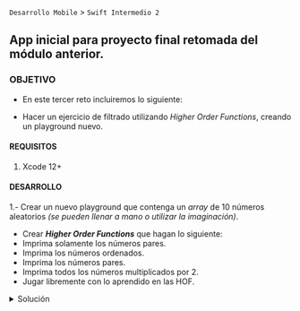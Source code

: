 
`Desarrollo Mobile` > `Swift Intermedio 2`

## App inicial para proyecto final retomada del módulo anterior.

### OBJETIVO 

- En este tercer reto incluiremos lo siguiente:
* Hacer un ejercicio de filtrado utilizando _Higher Order Functions_, creando un playground nuevo.

#### REQUISITOS 

1. Xcode 12+

#### DESARROLLO

1.- Crear un nuevo playground que contenga un _array_ de 10 números aleatorios _(se pueden llenar a mano o utilizar la imaginación)_.
* Crear _**Higher Order Functions**_ que hagan lo siguiente:
* Imprima solamente los números pares.
* Imprima los números ordenados.
* Imprima los números pares.
* Imprima todos los números multiplicados por 2.
* Jugar libremente con lo aprendido en las HOF.

<details>
        <summary>Solución</summary>
        <p> Crear un nuevo playground</p>
        <p> Basarnos en el playground incluido en este reto: HOF.playground</p>
        <p> Un ejemplo sencillo de los métodos requeridos sería:</p>
   
                let array = [23, 44, 2, 123, 444, 554, 346, 778, 324, 567, 887]
                //numeros ordenados
                print(array.sorted())
                //numeros pares
                print(array.filter { $0 % 2 == 0 })
                //multiplicados por 2
                print(array.map { $0 * 2 })
                // jugar libremente con las HOF
```
</details>